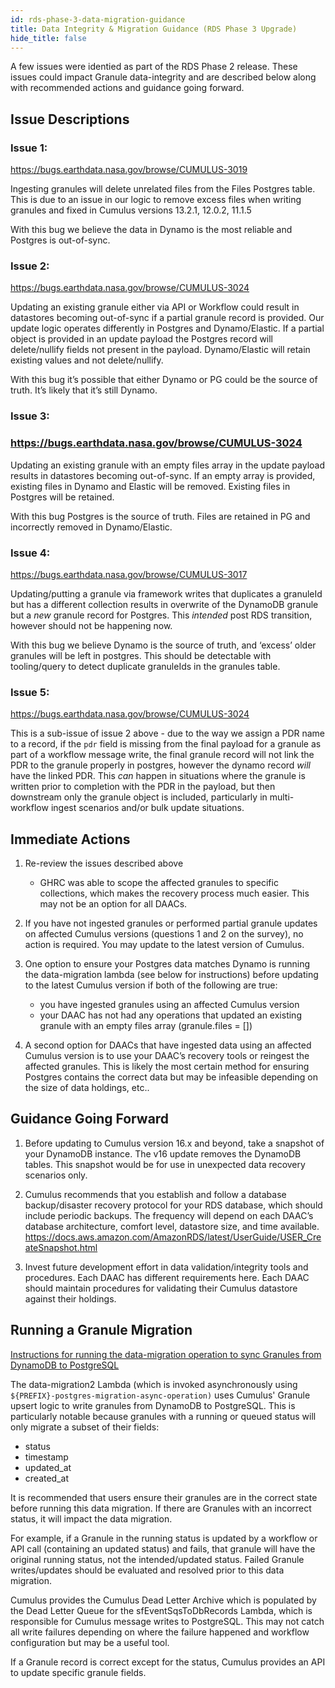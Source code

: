 ```yaml
---
id: rds-phase-3-data-migration-guidance
title: Data Integrity & Migration Guidance (RDS Phase 3 Upgrade)
hide_title: false
---
```


A few issues were identied as part of the RDS Phase 2 release. These issues could impact Granule data-integrity and are described below along with recommended actions and guidance going forward.

## Issue Descriptions

### Issue 1:

https://bugs.earthdata.nasa.gov/browse/CUMULUS-3019

Ingesting granules will delete unrelated files from the Files Postgres table. This is due to an issue in our logic to remove excess files when writing granules and fixed in Cumulus versions 13.2.1, 12.0.2, 11.1.5

With this bug we believe the data in Dynamo is the most reliable and Postgres is out-of-sync.

### Issue 2:

https://bugs.earthdata.nasa.gov/browse/CUMULUS-3024

Updating an existing granule either via API or Workflow could result in datastores becoming out-of-sync if a partial granule record is provided. Our update logic operates differently in Postgres and Dynamo/Elastic. If a partial object is provided in an update payload the Postgres record will delete/nullify fields not present in the payload. Dynamo/Elastic will retain existing values and not delete/nullify.

With this bug it’s possible that either Dynamo or PG could be the source of truth. It’s likely that it’s still Dynamo.

### Issue 3:

### https://bugs.earthdata.nasa.gov/browse/CUMULUS-3024

Updating an existing granule with an empty files array in the update payload results in datastores becoming out-of-sync. If an empty array is provided, existing files in Dynamo and Elastic will be removed. Existing files in Postgres will be retained.

With this bug Postgres is the source of truth. Files are retained in PG and incorrectly removed in Dynamo/Elastic.

### Issue 4:

https://bugs.earthdata.nasa.gov/browse/CUMULUS-3017

Updating/putting a granule via framework writes that duplicates a granuleId but has a different collection results in overwrite of the DynamoDB granule but a *new* granule record for Postgres.  This *intended* post RDS transition, however should not be happening now.

With this bug we believe Dynamo is the source of truth, and ‘excess’ older granules will be left in postgres.     This should be detectable with tooling/query to detect duplicate granuleIds in the granules table.

### Issue 5:

https://bugs.earthdata.nasa.gov/browse/CUMULUS-3024

This is a sub-issue of issue 2 above - due to the way we assign a PDR name to a record, if the `pdr` field is missing from the final payload for a granule as part of a workflow message write, the final granule record will not link the PDR to the granule properly in postgres, however the dynamo record *will* have the linked PDR.       This *can* happen in situations where the granule is written prior to completion with the PDR in the payload, but then downstream only the granule object is included, particularly in multi-workflow ingest scenarios and/or bulk update situations.


## Immediate Actions

1. Re-review the issues described above
    - GHRC was able to scope the affected granules to specific collections, which makes the recovery process much easier. This may not be an option for all DAACs.

2. If you have not ingested granules or performed partial granule updates on affected Cumulus versions (questions 1 and 2 on the survey), no action is required. You may update to the latest version of Cumulus.

3. One option to ensure your Postgres data matches Dynamo is running the data-migration lambda (see below for instructions) before updating to the latest Cumulus version if both of the following are true:
    - you have ingested granules using an affected Cumulus version
    - your DAAC has not had any operations that updated an existing granule with an empty files array (granule.files = [])

4. A second option for DAACs that have ingested data using an affected Cumulus version is to use your DAAC’s recovery tools or reingest the affected granules. This is likely the most certain method for ensuring Postgres contains the correct data but may be infeasible depending on the size of data holdings, etc..

## Guidance Going Forward

1. Before updating to Cumulus version 16.x and beyond, take a snapshot of your DynamoDB instance. The v16 update removes the DynamoDB tables. This snapshot would be for use in unexpected data recovery scenarios only.

2. Cumulus recommends that you establish and follow a database backup/disaster recovery protocol for your RDS database, which should include periodic backups.  The frequency will depend on each DAAC’s database architecture, comfort level, datastore size, and time available. https://docs.aws.amazon.com/AmazonRDS/latest/UserGuide/USER_CreateSnapshot.html

3. Invest future development effort in data validation/integrity tools and procedures. Each DAAC has different requirements here. Each DAAC should maintain procedures for validating their Cumulus datastore against their holdings.

## Running a Granule Migration

[Instructions for running the data-migration operation to sync Granules from DynamoDB to PostgreSQL](./upgrade-rds.md#5-run-the-second-data-migration)

The data-migration2 Lambda (which is invoked asynchronously using `${PREFIX}-postgres-migration-async-operation)` uses Cumulus' Granule upsert logic to write granules from DynamoDB to PostgreSQL. This is particularly notable because granules with a running or queued status will only migrate a subset of their fields:

- status
- timestamp
- updated_at
- created_at

It is recommended that users ensure their granules are in the correct state before running this data migration. If there are Granules with an incorrect status, it will impact the data migration.

For example, if a Granule in the running status is updated by a workflow or API call (containing an updated status) and fails, that granule will have the original running status, not the intended/updated status. Failed Granule writes/updates should be evaluated and resolved prior to this data migration.

Cumulus provides the Cumulus Dead Letter Archive which is populated by the Dead Letter Queue for the sfEventSqsToDbRecords Lambda, which is responsible for Cumulus message writes to PostgreSQL. This may not catch all write failures depending on where the failure happened and workflow configuration but may be a useful tool.

If a Granule record is correct except for the status, Cumulus provides an API to update specific granule fields.
